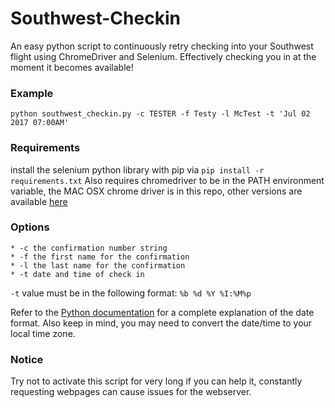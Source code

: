 # Southwest-Checkin
An easy python script to continuously retry checking into your Southwest flight using ChromeDriver and Selenium.  Effectively checking you in at the moment it becomes available!

### Example
	python southwest_checkin.py -c TESTER -f Testy -l McTest -t 'Jul 02 2017 07:00AM'

### Requirements
install the selenium python library with pip via `pip install -r requirements.txt`
Also requires chromedriver to be in the PATH environment variable, the MAC OSX chrome driver is in this repo, other versions are available [here](https://sites.google.com/a/chromium.org/chromedriver/downloads)

### Options
	* -c the confirmation number string
	* -f the first name for the confirmation
	* -l the last name for the confirmation
    * -t date and time of check in

`-t` value must be in the following format: `%b %d %Y %I:%M%p`

Refer to the [Python documentation](https://docs.python.org/2/library/datetime.html#strftime-and-strptime-behavior) for a complete explanation of the date format. Also keep in mind, you may need to convert the date/time to your local time zone.

### Notice
Try not to activate this script for very long if you can help it, constantly requesting webpages can cause issues for the webserver.
